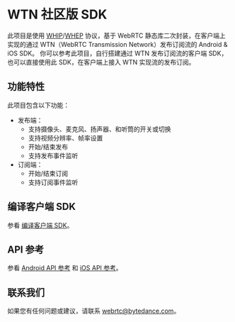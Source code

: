 # WTN 社区版 SDK

此项目是使用 [WHIP](https://datatracker.ietf.org/doc/draft-ietf-wish-whip/)/[WHEP](https://datatracker.ietf.org/doc/draft-murillo-whep/) 协议，基于 WebRTC 静态库二次封装，在客户端上实现的通过 WTN（WebRTC Transmission Network）发布订阅流的 Android & iOS SDK。
你可以参考此项目，自行搭建通过 WTN 发布订阅流的客户端 SDK，也可以直接使用此 SDK，在客户端上接入 WTN 实现流的发布订阅。

## 功能特性
此项目包含以下功能：

- 发布端：
   -  支持摄像头、麦克风、扬声器、和听筒的开关或切换
   -  支持视频分辨率、帧率设置
   -  开始/结束发布
   -  支持发布事件监听
- 订阅端：
  - 开始/结束订阅
  - 支持订阅事件监听

## 编译客户端 SDK
参看 [编译客户端 SDK](doc/Build_Instruction.md)。

## API 参考
参看 [Android API 参考](doc/Android/overview.md) 和 [iOS API 参考](doc/iOS/overview.md)。

## 联系我们
如果您有任何问题或建议，请联系 webrtc@bytedance.com。
